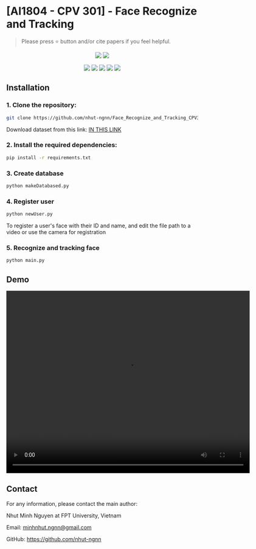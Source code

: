 # [AI1804 - CPV 301] - Face Recognize and Tracking

> Please press ⭐ button and/or cite papers if you feel helpful.

<p align="center">
<img src="https://img.shields.io/badge/Last%20updated%20on-06.07.2024-brightgreen?style=for-the-badge">
<img src="https://img.shields.io/badge/Written%20by-Nguyen%20Minh%20Nhut-pink?style=for-the-badge"> 
</p>

<p align="center">
<img src="https://img.shields.io/badge/Machine%20Learning-white?style=flat"> 
<img src="https://img.shields.io/badge/DeepSORT-white?style=flat">
<img src="https://img.shields.io/badge/Histrogram%20of%20oriented%20gradient-white?style=flat">     
<img src="https://img.shields.io/badge/Local%20binary%20pattern-white?style=flat">     
<img src="https://img.shields.io/badge/Face%20Recognize-white?style=flat">
</p>


## Installation
### 1. Clone the repository:
```bash
git clone https://github.com/nhut-ngnn/Face_Recognize_and_Tracking_CPV301_AI1804/
```
Download dataset from this link: <a href='https://drive.google.com/drive/folders/1ZjntzHKm2Y_Na9wpNZDpi_apgRGvEbdo?usp=sharing'> IN THIS LINK </a> 
### 2. Install the required dependencies:
```bash
pip install -r requirements.txt
```
### 3. Create database
```bash
python makeDatabased.py
```
### 4. Register user
```bash
python newUser.py
```
To register a user's face with their ID and name, and edit the file path to a video or use the camera for registration
### 5. Recognize and tracking face
```bash
python main.py
```
## Demo
<video width="640" height="480" controls>
        <source src="Demo/output.avi" type="video/avi">
        Your browser does not support the video tag.
</video>

## Contact
For any information, please contact the main author:

Nhut Minh Nguyen at FPT University, Vietnam

Email: <link>minhnhut.ngnn@gmail.com </link>

GitHub: <link>https://github.com/nhut-ngnn</link>
